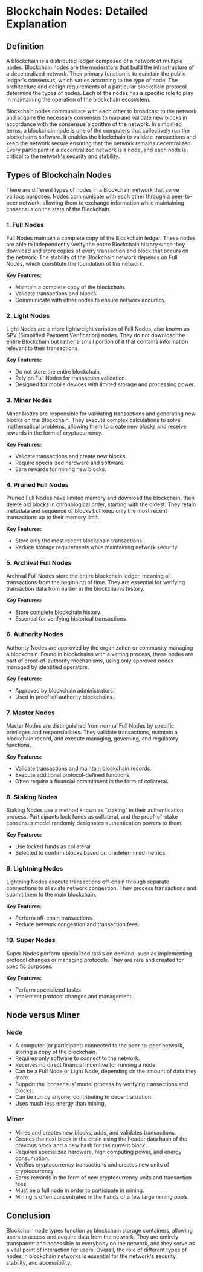 # Blockchain Nodes: Detailed Explanation

## Definition

A blockchain is a distributed ledger composed of a network of multiple nodes. Blockchain nodes are the moderators that build the infrastructure of a decentralized network. Their primary function is to maintain the public ledger's consensus, which varies according to the type of node. The architecture and design requirements of a particular blockchain protocol determine the types of nodes. Each of the nodes has a specific role to play in maintaining the operation of the blockchain ecosystem.

Blockchain nodes communicate with each other to broadcast to the network and acquire the necessary consensus to map and validate new blocks in accordance with the consensus algorithm of the network. In simplified terms, a blockchain node is one of the computers that collectively run the blockchain’s software. It enables the blockchain to validate transactions and keep the network secure ensuring that the network remains decentralized. Every participant in a decentralized network is a node, and each node is critical to the network's security and stability.

## Types of Blockchain Nodes

There are different types of nodes in a Blockchain network that serve various purposes. Nodes communicate with each other through a peer-to-peer network, allowing them to exchange information while maintaining consensus on the state of the Blockchain.

### 1. Full Nodes

Full Nodes maintain a complete copy of the Blockchain ledger. These nodes are able to independently verify the entire Blockchain history since they download and store copies of every transaction and block that occurs on the network. The stability of the Blockchain network depends on Full Nodes, which constitute the foundation of the network.

**Key Features:**
- Maintain a complete copy of the blockchain.
- Validate transactions and blocks.
- Communicate with other nodes to ensure network accuracy.

### 2. Light Nodes

Light Nodes are a more lightweight variation of Full Nodes, also known as SPV (Simplified Payment Verification) nodes. They do not download the entire Blockchain but rather a small portion of it that contains information relevant to their transactions.

**Key Features:**
- Do not store the entire blockchain.
- Rely on Full Nodes for transaction validation.
- Designed for mobile devices with limited storage and processing power.

### 3. Miner Nodes

Miner Nodes are responsible for validating transactions and generating new blocks on the Blockchain. They execute complex calculations to solve mathematical problems, allowing them to create new blocks and receive rewards in the form of cryptocurrency.

**Key Features:**
- Validate transactions and create new blocks.
- Require specialized hardware and software.
- Earn rewards for mining new blocks.

### 4. Pruned Full Nodes

Pruned Full Nodes have limited memory and download the blockchain, then delete old blocks in chronological order, starting with the oldest. They retain metadata and sequence of blocks but keep only the most recent transactions up to their memory limit.

**Key Features:**
- Store only the most recent blockchain transactions.
- Reduce storage requirements while maintaining network security.

### 5. Archival Full Nodes

Archival Full Nodes store the entire blockchain ledger, meaning all transactions from the beginning of time. They are essential for verifying transaction data from earlier in the blockchain’s history.

**Key Features:**
- Store complete blockchain history.
- Essential for verifying historical transactions.

### 6. Authority Nodes

Authority Nodes are approved by the organization or community managing a blockchain. Found in blockchains with a vetting process, these nodes are part of proof-of-authority mechanisms, using only approved nodes managed by identified operators.

**Key Features:**
- Approved by blockchain administrators.
- Used in proof-of-authority blockchains.

### 7. Master Nodes

Master Nodes are distinguished from normal Full Nodes by specific privileges and responsibilities. They validate transactions, maintain a blockchain record, and execute managing, governing, and regulatory functions.

**Key Features:**
- Validate transactions and maintain blockchain records.
- Execute additional protocol-defined functions.
- Often require a financial commitment in the form of collateral.

### 8. Staking Nodes

Staking Nodes use a method known as “staking” in their authentication process. Participants lock funds as collateral, and the proof-of-stake consensus model randomly designates authentication powers to them.

**Key Features:**
- Use locked funds as collateral.
- Selected to confirm blocks based on predetermined metrics.

### 9. Lightning Nodes

Lightning Nodes execute transactions off-chain through separate connections to alleviate network congestion. They process transactions and submit them to the main blockchain.

**Key Features:**
- Perform off-chain transactions.
- Reduce network congestion and transaction fees.

### 10. Super Nodes

Super Nodes perform specialized tasks on demand, such as implementing protocol changes or managing protocols. They are rare and created for specific purposes.

**Key Features:**
- Perform specialized tasks.
- Implement protocol changes and management.

## Node versus Miner

### Node

- A computer (or participant) connected to the peer-to-peer network, storing a copy of the blockchain.
- Requires only software to connect to the network.
- Receives no direct financial incentive for running a node.
- Can be a Full Node or Light Node, depending on the amount of data they store.
- Support the ‘consensus’ model process by verifying transactions and blocks.
- Can be run by anyone, contributing to decentralization.
- Uses much less energy than mining.

### Miner

- Mines and creates new blocks, adds, and validates transactions.
- Creates the next block in the chain using the header data hash of the previous block and a new hash for the current block.
- Requires specialized hardware, high computing power, and energy consumption.
- Verifies cryptocurrency transactions and creates new units of cryptocurrency.
- Earns rewards in the form of new cryptocurrency units and transaction fees.
- Must be a full node in order to participate in mining.
- Mining is often concentrated in the hands of a few large mining pools.

## Conclusion

Blockchain node types function as blockchain storage containers, allowing users to access and acquire data from the network. They are entirely transparent and accessible to everybody on the network, and they serve as a vital point of interaction for users. Overall, the role of different types of nodes in blockchain networks is essential for the network's security, stability, and accessibility.
